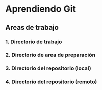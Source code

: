 # Aprendiendo Git

## Areas de trabajo

### 1. Directorio de trabajo

### 2. Directorio de area de preparación

### 3. Directorio del repositorio (local)

### 4. Directorio del repositorio (remoto)
